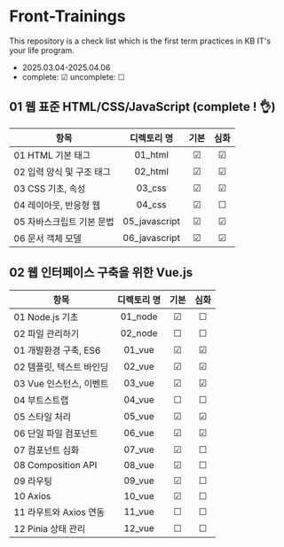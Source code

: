 # Front-Trainings

This repository is a check list which is the first term practices in KB IT's your life program.

- 2025.03.04-2025.04.06
- complete: ☑ uncomplete: ☐

## 01 웹 표준 HTML/CSS/JavaScript (complete ! 👌)

| 항목                      |  디렉토리 명  | 기본 | 심화 |
| ------------------------- | :-----------: | :--: | :--: |
| 01 HTML 기본 태그         |    01_html    |  ☑   |  ☑   |
| 02 입력 양식 및 구조 태그 |    02_html    |  ☑   |  ☑   |
| 03 CSS 기초, 속성         |    03_css     |  ☑   |  ☑   |
| 04 레이아웃, 반응형 웹    |    04_css     |  ☑   |  ☐   |
| 05 자바스크립트 기본 문법 | 05_javascript |  ☑   |  ☑   |
| 06 문서 객체 모델         | 06_javascript |  ☑   |  ☑   |

## 02 웹 인터페이스 구축을 위한 Vue.js

| 항목                     | 디렉토리 명 | 기본 | 심화 |
| ------------------------ | :---------: | :--: | :--: |
| 01 Node.js 기초          |   01_node   |  ☑   |  ☐   |
| 02 파일 관리하기         |   02_node   |  ☐   |  ☐   |
| 01 개발환경 구축, ES6    |   01_vue    |  ☑   |  ☑   |
| 02 템플릿, 텍스트 바인딩 |   02_vue    |  ☑   |  ☑   |
| 03 Vue 인스턴스, 이벤트  |   03_vue    |  ☑   |  ☑   |
| 04 부트스트랩            |   04_vue    |  ☐   |  ☐   |
| 05 스타일 처리           |   05_vue    |  ☑   |  ☑   |
| 06 단일 파일 컴포넌트    |   06_vue    |  ☑   |  ☑   |
| 07 컴포넌트 심화         |   07_vue    |  ☑   |  ☐   |
| 08 Composition API       |   08_vue    |  ☑   |  ☐   |
| 09 라우팅                |   09_vue    |  ☑   |  ☐   |
| 10 Axios                 |   10_vue    |  ☑   |  ☐   |
| 11 라우트와 Axios 연동   |   11_vue    |  ☐   |  ☐   |
| 12 Pinia 상태 관리       |   12_vue    |  ☐   |  ☐   |
